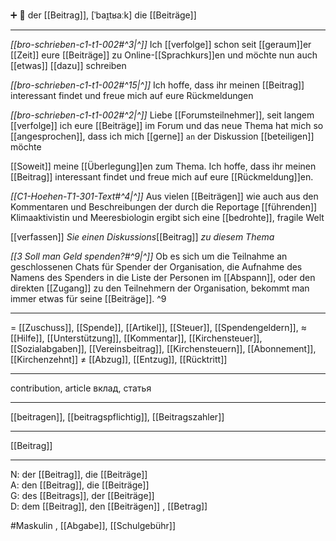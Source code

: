 ➕ 🔵 der [[Beitrag]], [ˈbaɪ̯tʁaːk]
die [[Beiträge]]

---
*[[bro-schrieben-c1-t1-002#^3|^]]* Ich [[verfolge]] schon seit [[geraum]]er [[Zeit]] eure [[Beiträge]] zu Online-[[Sprachkurs]]en und möchte nun auch [[etwas]] [[dazu]] schreiben

*[[bro-schrieben-c1-t1-002#^15|^]]* Ich hoffe, dass ihr meinen [[Beitrag]] interessant findet und freue mich auf eure Rückmeldungen

*[[bro-schrieben-c1-t1-002#^2|^]]* Liebe [[Forumsteilnehmer]], seit langem [[verfolge]] ich eure [[Beiträge]] im Forum und das neue Thema hat mich so [[angesprochen]], dass ich mich [[gerne]] `an` der Diskussion [[beteiligen]] möchte

[[Soweit]] meine [[Überlegung]]en zum Thema. Ich hoffe, dass ihr meinen [[Beitrag]] interessant findet und freue mich auf eure [[Rückmeldung]]en.

*[[C1-Hoehen-T1-301-Text#^4|^]]* Aus vielen [[Beiträgen]] wie auch aus den Kommentaren und Beschreibungen der durch die Reportage [[führenden]] Klimaaktivistin und Meeresbiologin ergibt sich eine [[bedrohte]], fragile Welt

 [[verfassen]] *Sie einen Diskussions*[[Beitrag]] *zu diesem Thema*

*[[3 Soll man Geld spenden?#^9|^]]* Ob es sich um die Teilnahme an geschlossenen Chats für Spender der Organisation, die Aufnahme des Namens des Spenders in die Liste der Personen im [[Abspann]], oder den direkten [[Zugang]] zu den Teilnehmern der Organisation, bekommt man immer etwas für seine [[Beiträge]]. ^9


---
= [[Zuschuss]], [[Spende]], [[Artikel]], [[Steuer]], [[Spendengeldern]],
≈ [[Hilfe]], [[Unterstützung]], [[Kommentar]],  [[Kirchensteuer]], [[Sozialabgaben]], [[Vereinsbeitrag]], [[Kirchensteuern]], [[Abonnement]], [[Kirchenzehnt]]
≠ [[Abzug]], [[Entzug]], [[Rücktritt]]

---
contribution, article
вклад, статья

---
[[beitragen]], [[beitragspflichtig]], [[Beitragszahler]]

---
[[Beitrag]]


---
N: der [[Beitrag]], die [[Beiträge]]  
A: den [[Beitrag]], die [[Beiträge]]  
G: des [[Beitrags]], der [[Beiträge]]  
D: dem [[Beitrag]], den [[Beiträgen]]
, [[Betrag]]

#Maskulin 
, [[Abgabe]], [[Schulgebühr]]